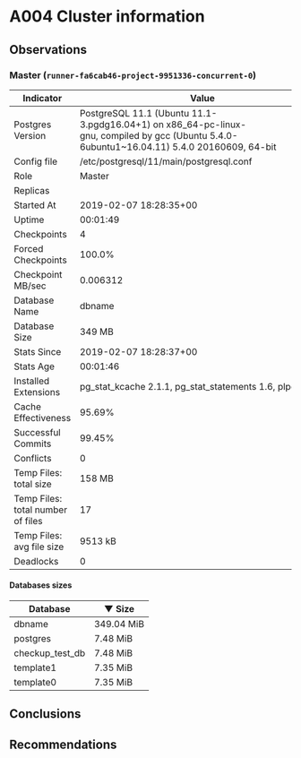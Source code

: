# A004 Cluster information #

## Observations ##

### Master (`runner-fa6cab46-project-9951336-concurrent-0`) ###

 Indicator | Value
-----------|-------
Postgres Version | PostgreSQL&nbsp;11.1&nbsp;(Ubuntu&nbsp;11.1-3.pgdg16.04+1)&nbsp;on&nbsp;x86_64-pc-linux-gnu,&nbsp;compiled&nbsp;by&nbsp;gcc&nbsp;(Ubuntu&nbsp;5.4.0-6ubuntu1~16.04.11)&nbsp;5.4.0&nbsp;20160609,&nbsp;64-bit
Config file | /etc/postgresql/11/main/postgresql.conf
Role | Master
Replicas | 
Started At | 2019-02-07&nbsp;18:28:35+00
Uptime | 00:01:49
Checkpoints | 4
Forced Checkpoints | 100.0%
Checkpoint MB/sec | 0.006312
Database Name | dbname
Database Size | 349&nbsp;MB
Stats Since | 2019-02-07&nbsp;18:28:37+00
Stats Age | 00:01:46
Installed Extensions | pg_stat_kcache&nbsp;2.1.1,&nbsp;pg_stat_statements&nbsp;1.6,&nbsp;plpgsql&nbsp;1.0
Cache Effectiveness | 95.69%
Successful Commits | 99.45%
Conflicts | 0
Temp Files: total size | 158&nbsp;MB
Temp Files: total number of files | 17
Temp Files: avg file size | 9513&nbsp;kB
Deadlocks | 0

#### Databases sizes ####
Database | &#9660;&nbsp;Size
---------|------
dbname | 349.04 MiB
postgres | 7.48 MiB
checkup_test_db | 7.48 MiB
template1 | 7.35 MiB
template0 | 7.35 MiB


## Conclusions ##


## Recommendations ##

